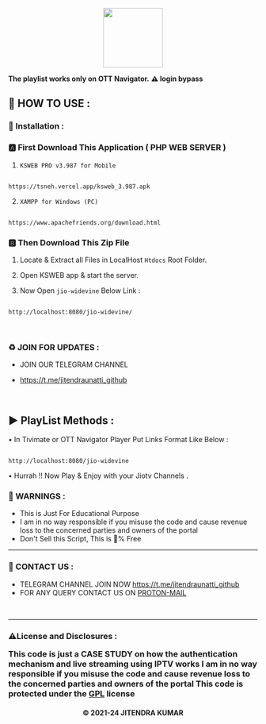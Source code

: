 
<p align='center'><img src="https://castlabs.com/wp-content/uploads/widevine-logo.svg" width="120" ></p>

**The playlist works only on OTT Navigator.**
 **⚠️ login bypass** 

<h2>🍁 HOW TO USE : </h2>

### 🔐 Installation :

### 🅰️ First Download This Application ( PHP WEB SERVER )

1. `KSWEB PRO v3.987 for Mobile`

```

https://tsneh.vercel.app/ksweb_3.987.apk

```

2. `XAMPP for Windows (PC)`

```

https://www.apachefriends.org/download.html

```

### 🅱️ Then Download This Zip File


1. Locate & Extract all Files in LocalHost `Htdocs` Root Folder. </br>

2. Open KSWEB app & start the server. </br>

3. Now Open `jio-widevine` Below Link :

```

http://localhost:8080/jio-widevine/

```





</br>

<h3>♻️ JOIN FOR UPDATES :</h3>

- JOIN OUR TELEGRAM CHANNEL

- https://t.me/jitendraunatti_github

</br>



## ▶️ PlayList Methods :

• In Tivimate or OTT Navigator Player Put Links Format Like Below :

```

http://localhost:8080/jio-widevine

```

• Hurrah !! Now Play & Enjoy with your Jiotv Channels .

<h3>🚸 WARNINGS :</h3>

- This is Just For Educational Purpose
- I am in no way responsible if you misuse the code and cause revenue loss to the concerned parties and owners of the portal
- Don't Sell this Script, This is 💯% Free
<hr>

<h3>🤗 CONTACT US : </h3>

- TELEGRAM CHANNEL  JOIN NOW https://t.me/jitendraunatti_github
- FOR ANY QUERY CONTACT US ON [PROTON-MAIL](mailto:jitendraunatti@pm.me)

</br>
<hr>

<h3> ⚠️License and Disclosures : </hr>

This code is just a CASE STUDY on how the authentication mechanism and live streaming using IPTV works I am in no way responsible if you misuse the code and cause revenue loss to the concerned parties and owners of the portal
This code is protected under the [GPL](https://github.com/Jitendraunatti/STALKER-PORTAL/blob/main/LICENSE) license


<h4 align='center'>© 2021-24 JITENDRA KUMAR</h4>

<!-- DO NOT REMOVE THIS CREDIT -->
<!-- © 2021-24 jitendra kumar -->
